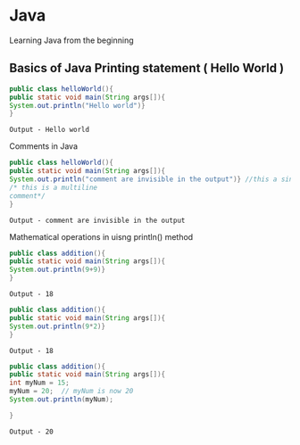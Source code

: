# Java

Learning Java from the beginning

## Basics of Java Printing statement ( Hello World )

```JAVA
public class helloWorld(){
public static void main(String args[]){
System.out.println("Hello world")}
}
```

```
Output - Hello world
```

Comments in Java

```JAVA
public class helloWorld(){
public static void main(String args[]){
System.out.println("comment are invisible in the output")} //this a single l ine comment
/* this is a multiline
comment*/
}
```

```
Output - comment are invisible in the output
```

Mathematical operations in uisng println() method

```JAVA
public class addition(){
public static void main(String args[]){
System.out.println(9+9)}
}
```

```
Output - 18
```

```JAVA
public class addition(){
public static void main(String args[]){
System.out.println(9*2)}
}
```

```
Output - 18
```

```JAVA
public class addition(){
public static void main(String args[]){
int myNum = 15;
myNum = 20;  // myNum is now 20
System.out.println(myNum);

}
```

```
Output - 20
```

